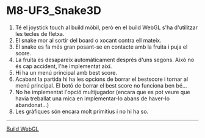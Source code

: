 # M8-UF3_Snake3D
1. Té el joystick touch al build mòbil, però en el build WebGL s'ha d'utilitzar les tecles de fletxa. 
2. El snake mor al sortir del board o xocant contra ell mateix.
3. El snake es fa més gran posant-se en contacte amb la fruita i puja el score.
4. La fruita es desapareix automàticament després d'uns segons. Això no és cap accident, l'he implementat així.
5. Hi ha un menú principal amb best score.
6. Acabant la partida hi ha les opcions de borrar el bestscore i tornar al menú principal. El botó de borrar el best score no funciona ben bé...
7. No he implementat l'opció multijugador (encara que es pot veure que havia treballat una mica en implementar-lo abans de haver-lo abandonat...)
8. Les gràfiques són encara molt primitius i no hi ha so.

---

[Build WebGL](https://play.unity.com/mg/other/webgl-builds-393056)